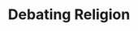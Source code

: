 ---
title: "Debating Religion"
lang: "English"
year: "2020"
links: ['rKmUu9I-xhQ']
slides: ""
authors: ['Hamza Tariq Chaudhry']
tags: ['Religion']
layout: "workshop"
categories: ["workshops"]
---
